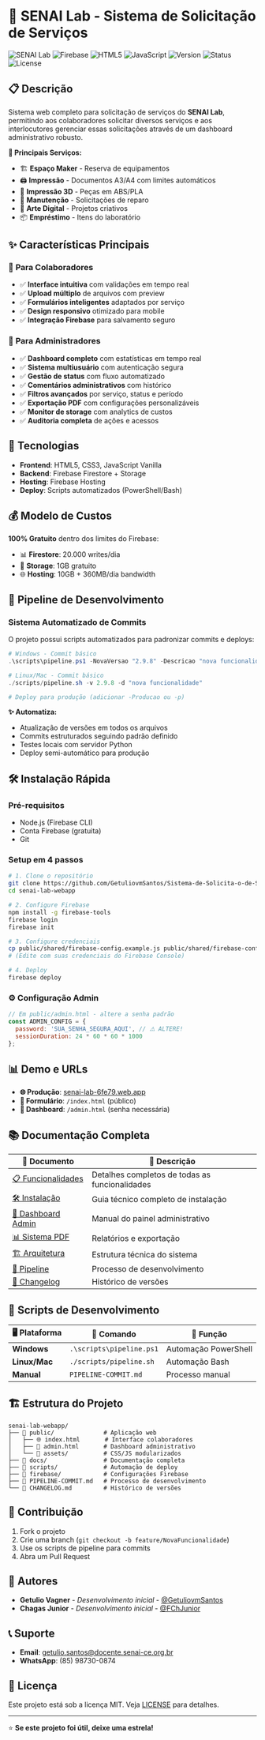 # 🔧 SENAI Lab - Sistema de Solicitação de Serviços

![SENAI Lab](https://img.shields.io/badge/SENAI-Lab-blue?style=for-the-badge)
![Firebase](https://img.shields.io/badge/Firebase-FFCA28?style=for-the-badge&logo=firebase&logoColor=black)
![HTML5](https://img.shields.io/badge/HTML5-E34F26?style=for-the-badge&logo=html5&logoColor=white)
![JavaScript](https://img.shields.io/badge/JavaScript-F7DF1E?style=for-the-badge&logo=javascript&logoColor=black)
![Version](https://img.shields.io/badge/Version-2.9.8-success?style=for-the-badge)
![Status](https://img.shields.io/badge/Status-Produção-success?style=for-the-badge)
![License](https://img.shields.io/badge/License-MIT-yellow?style=for-the-badge)

## 📋 Descrição

Sistema web completo para solicitação de serviços do **SENAI Lab**, permitindo aos colaboradores solicitar diversos serviços e aos interlocutores gerenciar essas solicitações através de um dashboard administrativo robusto.

**🎯 Principais Serviços:**
- 🏗️ **Espaço Maker** - Reserva de equipamentos
- 🖨️ **Impressão** - Documentos A3/A4 com limites automáticos
- 📐 **Impressão 3D** - Peças em ABS/PLA
- 🔧 **Manutenção** - Solicitações de reparo
- 🎨 **Arte Digital** - Projetos criativos
- 📦 **Empréstimo** - Itens do laboratório

## ✨ Características Principais

### 👥 **Para Colaboradores**
- ✅ **Interface intuitiva** com validações em tempo real
- ✅ **Upload múltiplo** de arquivos com preview
- ✅ **Formulários inteligentes** adaptados por serviço
- ✅ **Design responsivo** otimizado para mobile
- ✅ **Integração Firebase** para salvamento seguro

### 🔐 **Para Administradores**
- ✅ **Dashboard completo** com estatísticas em tempo real
- ✅ **Sistema multiusuário** com autenticação segura
- ✅ **Gestão de status** com fluxo automatizado
- ✅ **Comentários administrativos** com histórico
- ✅ **Filtros avançados** por serviço, status e período
- ✅ **Exportação PDF** com configurações personalizáveis
- ✅ **Monitor de storage** com analytics de custos
- ✅ **Auditoria completa** de ações e acessos

## 🚀 Tecnologias

- **Frontend**: HTML5, CSS3, JavaScript Vanilla
- **Backend**: Firebase Firestore + Storage
- **Hosting**: Firebase Hosting
- **Deploy**: Scripts automatizados (PowerShell/Bash)

## 💰 Modelo de Custos

**100% Gratuito** dentro dos limites do Firebase:
- 📊 **Firestore**: 20.000 writes/dia
- 💾 **Storage**: 1GB gratuito
- 🌐 **Hosting**: 10GB + 360MB/dia bandwidth

## 🚀 Pipeline de Desenvolvimento

### **Sistema Automatizado de Commits**
O projeto possui scripts automatizados para padronizar commits e deploys:

```powershell
# Windows - Commit básico
.\scripts\pipeline.ps1 -NovaVersao "2.9.8" -Descricao "nova funcionalidade"

# Linux/Mac - Commit básico  
./scripts/pipeline.sh -v 2.9.8 -d "nova funcionalidade"

# Deploy para produção (adicionar -Producao ou -p)
```

**✨ Automatiza:**
- Atualização de versões em todos os arquivos
- Commits estruturados seguindo padrão definido
- Testes locais com servidor Python
- Deploy semi-automático para produção

## 🛠️ Instalação Rápida

### **Pré-requisitos**
- Node.js (Firebase CLI)
- Conta Firebase (gratuita)
- Git

### **Setup em 4 passos**
```bash
# 1. Clone o repositório
git clone https://github.com/GetuliovmSantos/Sistema-de-Solicita-o-de-Servi-os.git
cd senai-lab-webapp

# 2. Configure Firebase
npm install -g firebase-tools
firebase login
firebase init

# 3. Configure credenciais
cp public/shared/firebase-config.example.js public/shared/firebase-config.js
# (Edite com suas credenciais do Firebase Console)

# 4. Deploy
firebase deploy
```

### **⚙️ Configuração Admin**
```javascript
// Em public/admin.html - altere a senha padrão
const ADMIN_CONFIG = {
  password: 'SUA_SENHA_SEGURA_AQUI', // ⚠️ ALTERE!
  sessionDuration: 24 * 60 * 60 * 1000
};
```

## 📊 Demo e URLs

- **🌐 Produção**: [senai-lab-6fe79.web.app](https://senai-lab-6fe79.web.app)
- **👥 Formulário**: `/index.html` (público)
- **🔐 Dashboard**: `/admin.html` (senha necessária)

## 📚 Documentação Completa

| 📄 Documento | 📝 Descrição |
|--------------|--------------|
| [📋 Funcionalidades](docs/FUNCIONALIDADES.md) | Detalhes completos de todas as funcionalidades |
| [🛠️ Instalação](docs/INSTALACAO.md) | Guia técnico completo de instalação |
| [🔐 Dashboard Admin](docs/ADMIN.md) | Manual do painel administrativo |
| [📊 Sistema PDF](docs/PDF-EXPORT.md) | Relatórios e exportação |
| [🏗️ Arquitetura](docs/ARQUITETURA.md) | Estrutura técnica do sistema |
| [🚀 Pipeline](PIPELINE-COMMIT.md) | Processo de desenvolvimento |
| [📜 Changelog](CHANGELOG.md) | Histórico de versões |

## 🔧 Scripts de Desenvolvimento

| 🖥️ Plataforma | 📝 Comando | 🎯 Função |
|---------------|-----------|----------|
| **Windows** | `.\scripts\pipeline.ps1` | Automação PowerShell |
| **Linux/Mac** | `./scripts/pipeline.sh` | Automação Bash |
| **Manual** | `PIPELINE-COMMIT.md` | Processo manual |

## 🏗️ Estrutura do Projeto

```
senai-lab-webapp/
├── 📁 public/              # Aplicação web
│   ├── 🌐 index.html       # Interface colaboradores
│   ├── 🔐 admin.html       # Dashboard administrativo
│   └── 📁 assets/          # CSS/JS modularizados
├── 📁 docs/                # Documentação completa
├── 📁 scripts/             # Automação de deploy
├── 📁 firebase/            # Configurações Firebase
├── 🚀 PIPELINE-COMMIT.md   # Processo de desenvolvimento
└── 📜 CHANGELOG.md         # Histórico de versões
```

## 🤝 Contribuição

1. Fork o projeto
2. Crie uma branch (`git checkout -b feature/NovaFuncionalidade`)
3. Use os scripts de pipeline para commits
4. Abra um Pull Request

## 👥 Autores

- **Getulio Vagner** - *Desenvolvimento inicial* - [@GetuliovmSantos](https://github.com/GetuliovmSantos)
- **Chagas Junior** - *Desenvolvimento inicial* - [@FChJunior](https://github.com/FChJunior)

## 📞 Suporte

- **Email**: getulio.santos@docente.senai-ce.org.br
- **WhatsApp**: (85) 98730-0874

## 📝 Licença

Este projeto está sob a licença MIT. Veja [LICENSE](LICENSE) para detalhes.

---

⭐ **Se este projeto foi útil, deixe uma estrela!**
